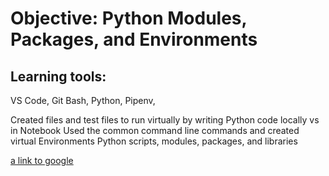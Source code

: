 # Objective: Python Modules, Packages, and Environments

## Learning tools: 
VS Code,
Git Bash,
Python,
Pipenv,


Created files and test files to run virtually by writing Python code locally vs in Notebook
Used the common command line commands and created virtual Environments
Python scripts, modules, packages, and libraries

[a link to google](http://googl.com)

